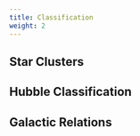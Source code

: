 ```yaml
---
title: Classification
weight: 2
---
```


## Star Clusters

## Hubble Classification

## Galactic Relations
